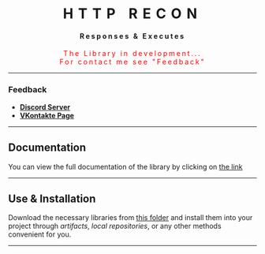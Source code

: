<div style="letter-spacing: 10px" align="center">

# HTTP RECON

 <div style="letter-spacing: 3px">

#### Responses & Executes

   <div style="color: red">
      The Library in development... <br> For contact me see "Feedback" 
   </div>

 </div>

---
</div>

### Feedback

+ **[Discord Server](https://discord.gg/GmT9pUy8af)**
+ **[VKontakte Page](https://vk.com/itzstonlex)**

---

## Documentation

You can view the full documentation of the library by clicking on
[the link](https://github.com/ItzStonlex/Recon/wiki/Http-Recon)

---

## Use & Installation

Download the necessary libraries from [this folder](../target-compiled)
and install them into your project through *artifacts*,
*local repositories*, or any other methods convenient for you.

---